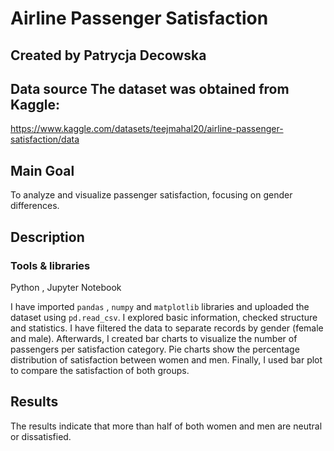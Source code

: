 # Airline Passenger Satisfaction

## Created by Patrycja Decowska
## Data source The dataset was obtained from Kaggle:
<https://www.kaggle.com/datasets/teejmahal20/airline-passenger-satisfaction/data>

## Main Goal
To analyze and visualize passenger satisfaction, focusing on gender differences.

## Description
### Tools & libraries 
Python , Jupyter Notebook

I have imported `pandas` , `numpy` and `matplotlib` libraries and uploaded the dataset using `pd.read_csv`. I explored basic information, checked structure and statistics. I have filtered the data to separate records by gender (female and male). Afterwards, I created bar charts to visualize the number of passengers per satisfaction category. Pie charts show the percentage distribution of satisfaction between women and men. Finally, I used bar plot to compare the satisfaction of both groups. 

## Results
The results indicate that more than half of both women and men are neutral or dissatisfied.

